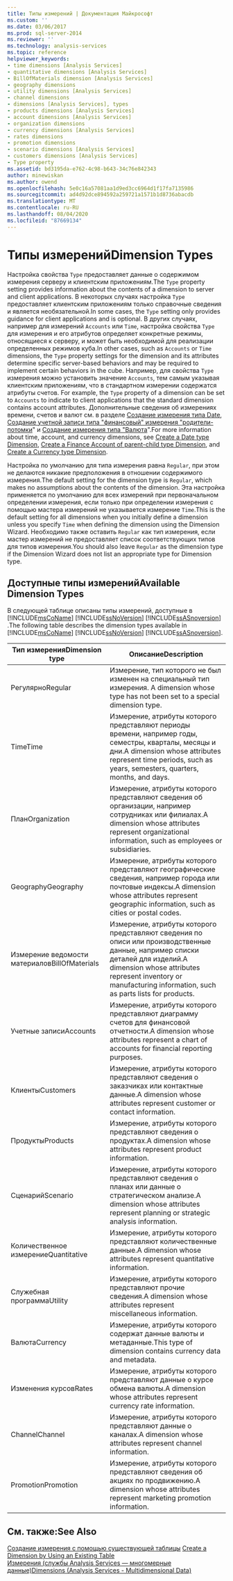```yaml
---
title: Типы измерений | Документация Майкрософт
ms.custom: ''
ms.date: 03/06/2017
ms.prod: sql-server-2014
ms.reviewer: ''
ms.technology: analysis-services
ms.topic: reference
helpviewer_keywords:
- time dimensions [Analysis Services]
- quantitative dimensions [Analysis Services]
- BillOfMaterials dimension [Analysis Services]
- geography dimensions
- utility dimensions [Analysis Services]
- channel dimensions
- dimensions [Analysis Services], types
- products dimensions [Analysis Services]
- account dimensions [Analysis Services]
- organization dimensions
- currency dimensions [Analysis Services]
- rates dimensions
- promotion dimensions
- scenario dimensions [Analysis Services]
- customers dimensions [Analysis Services]
- Type property
ms.assetid: bd3195da-e762-4c98-b643-34c76e842343
author: minewiskan
ms.author: owend
ms.openlocfilehash: 5e0c16a57081aa1d9ed3cc6964d1f17fa7135986
ms.sourcegitcommit: ad4d92dce894592a259721a1571b1d8736abacdb
ms.translationtype: MT
ms.contentlocale: ru-RU
ms.lasthandoff: 08/04/2020
ms.locfileid: "87669134"
---
```

# <a name="dimension-types"></a><span data-ttu-id="d114d-102">Типы измерений</span><span class="sxs-lookup"><span data-stu-id="d114d-102">Dimension Types</span></span>
  <span data-ttu-id="d114d-103">Настройка свойства `Type` предоставляет данные о содержимом измерения серверу и клиентским приложениям.</span><span class="sxs-lookup"><span data-stu-id="d114d-103">The `Type` property setting provides information about the contents of a dimension to server and client applications.</span></span> <span data-ttu-id="d114d-104">В некоторых случаях настройка `Type` предоставляет клиентским приложениям только справочные сведения и является необязательной.</span><span class="sxs-lookup"><span data-stu-id="d114d-104">In some cases, the `Type` setting only provides guidance for client applications and is optional.</span></span> <span data-ttu-id="d114d-105">В других случаях, например для измерений `Accounts` или `Time`, настройка свойства `Type` для измерения и его атрибутов определяет конкретные режимы, относящиеся к серверу, и может быть необходимой для реализации определенных режимов куба.</span><span class="sxs-lookup"><span data-stu-id="d114d-105">In other cases, such as `Accounts` or `Time` dimensions, the `Type` property settings for the dimension and its attributes determine specific server-based behaviors and may be required to implement certain behaviors in the cube.</span></span> <span data-ttu-id="d114d-106">Например, для свойства `Type` измерения можно установить значение `Accounts`, тем самым указывая клиентским приложениям, что в стандартном измерении содержатся атрибуты счетов. </span><span class="sxs-lookup"><span data-stu-id="d114d-106">For example, the `Type` property of a dimension can be set to `Accounts` to indicate to client applications that the standard dimension contains account attributes.</span></span> <span data-ttu-id="d114d-107">Дополнительные сведения об измерениях времени, счетов и валют см. в разделе [Создание измерения типа Date](../multidimensional-models/database-dimensions-create-a-date-type-dimension.md), [Создание учетной записи типа "финансовый" измерения "родители-потомки](../multidimensional-models/database-dimensions-finance-account-of-parent-child-type.md)" и [Создание измерения типа "Валюта](../multidimensional-models/database-dimensions-create-a-currency-type-dimension.md)".</span><span class="sxs-lookup"><span data-stu-id="d114d-107">For more information about time, account, and currency dimensions, see [Create a Date type Dimension](../multidimensional-models/database-dimensions-create-a-date-type-dimension.md), [Create a Finance Account of parent-child type Dimension](../multidimensional-models/database-dimensions-finance-account-of-parent-child-type.md), and [Create a Currency type Dimension](../multidimensional-models/database-dimensions-create-a-currency-type-dimension.md).</span></span>  
  
 <span data-ttu-id="d114d-108">Настройка по умолчанию для типа измерения равна `Regular`, при этом не делаются никакие предположения в отношении содержимого измерения.</span><span class="sxs-lookup"><span data-stu-id="d114d-108">The default setting for the dimension type is `Regular`, which makes no assumptions about the contents of the dimension.</span></span> <span data-ttu-id="d114d-109">Эта настройка применяется по умолчанию для всех измерений при первоначальном определении измерения, если только при определении измерения с помощью мастера измерений не указывается измерение `Time`.</span><span class="sxs-lookup"><span data-stu-id="d114d-109">This is the default setting for all dimensions when you initially define a dimension unless you specify `Time` when defining the dimension using the Dimension Wizard.</span></span> <span data-ttu-id="d114d-110">Необходимо также оставить `Regular` как тип измерения, если мастер измерений не предоставляет список соответствующих типов для типов измерения.</span><span class="sxs-lookup"><span data-stu-id="d114d-110">You should also leave `Regular` as the dimension type if the Dimension Wizard does not list an appropriate type for Dimension type.</span></span>  
  
## <a name="available-dimension-types"></a><span data-ttu-id="d114d-111">Доступные типы измерений</span><span class="sxs-lookup"><span data-stu-id="d114d-111">Available Dimension Types</span></span>  
 <span data-ttu-id="d114d-112">В следующей таблице описаны типы измерений, доступные в [!INCLUDE[msCoName](../../includes/msconame-md.md)] [!INCLUDE[ssNoVersion](../../includes/ssnoversion-md.md)] [!INCLUDE[ssASnoversion](../../includes/ssasnoversion-md.md)] .</span><span class="sxs-lookup"><span data-stu-id="d114d-112">The following table describes the dimension types available in [!INCLUDE[msCoName](../../includes/msconame-md.md)] [!INCLUDE[ssNoVersion](../../includes/ssnoversion-md.md)] [!INCLUDE[ssASnoversion](../../includes/ssasnoversion-md.md)].</span></span>  
  
|<span data-ttu-id="d114d-113">Тип измерения</span><span class="sxs-lookup"><span data-stu-id="d114d-113">Dimension type</span></span>|<span data-ttu-id="d114d-114">Описание</span><span class="sxs-lookup"><span data-stu-id="d114d-114">Description</span></span>|  
|--------------------|-----------------|  
|<span data-ttu-id="d114d-115">Регулярно</span><span class="sxs-lookup"><span data-stu-id="d114d-115">Regular</span></span>|<span data-ttu-id="d114d-116">Измерение, тип которого не был изменен на специальный тип измерения. </span><span class="sxs-lookup"><span data-stu-id="d114d-116">A dimension whose type has not been set to a special dimension type.</span></span>|  
|<span data-ttu-id="d114d-117">Time</span><span class="sxs-lookup"><span data-stu-id="d114d-117">Time</span></span>|<span data-ttu-id="d114d-118">Измерение, атрибуты которого представляют периоды времени, например годы, семестры, кварталы, месяцы и дни.</span><span class="sxs-lookup"><span data-stu-id="d114d-118">A dimension whose attributes represent time periods, such as years, semesters, quarters, months, and days.</span></span>|  
|<span data-ttu-id="d114d-119">План</span><span class="sxs-lookup"><span data-stu-id="d114d-119">Organization</span></span>|<span data-ttu-id="d114d-120">Измерение, атрибуты которого представляют сведения об организации, например сотрудниках или филиалах.</span><span class="sxs-lookup"><span data-stu-id="d114d-120">A dimension whose attributes represent organizational information, such as employees or subsidiaries.</span></span>|  
|<span data-ttu-id="d114d-121">Geography</span><span class="sxs-lookup"><span data-stu-id="d114d-121">Geography</span></span>|<span data-ttu-id="d114d-122">Измерение, атрибуты которого представляют географические сведения, например города или почтовые индексы.</span><span class="sxs-lookup"><span data-stu-id="d114d-122">A dimension whose attributes represent geographic information, such as cities or postal codes.</span></span>|  
|<span data-ttu-id="d114d-123">Измерение ведомости материалов</span><span class="sxs-lookup"><span data-stu-id="d114d-123">BillOfMaterials</span></span>|<span data-ttu-id="d114d-124">Измерение, атрибуты которого представляют сведения по описи или производственные данные, например списки деталей для изделий.</span><span class="sxs-lookup"><span data-stu-id="d114d-124">A dimension whose attributes represent inventory or manufacturing information, such as parts lists for products.</span></span>|  
|<span data-ttu-id="d114d-125">Учетные записи</span><span class="sxs-lookup"><span data-stu-id="d114d-125">Accounts</span></span>|<span data-ttu-id="d114d-126">Измерение, атрибуты которого представляют диаграмму счетов для финансовой отчетности.</span><span class="sxs-lookup"><span data-stu-id="d114d-126">A dimension whose attributes represent a chart of accounts for financial reporting purposes.</span></span>|  
|<span data-ttu-id="d114d-127">Клиенты</span><span class="sxs-lookup"><span data-stu-id="d114d-127">Customers</span></span>|<span data-ttu-id="d114d-128">Измерение, атрибуты которого представляют сведения о заказчиках или контактные данные.</span><span class="sxs-lookup"><span data-stu-id="d114d-128">A dimension whose attributes represent customer or contact information.</span></span>|  
|<span data-ttu-id="d114d-129">Продукты</span><span class="sxs-lookup"><span data-stu-id="d114d-129">Products</span></span>|<span data-ttu-id="d114d-130">Измерение, атрибуты которого представляют сведения о продуктах.</span><span class="sxs-lookup"><span data-stu-id="d114d-130">A dimension whose attributes represent product information.</span></span>|  
|<span data-ttu-id="d114d-131">Сценарий</span><span class="sxs-lookup"><span data-stu-id="d114d-131">Scenario</span></span>|<span data-ttu-id="d114d-132">Измерение, атрибуты которого представляют сведения о планах или данные о стратегическом анализе.</span><span class="sxs-lookup"><span data-stu-id="d114d-132">A dimension whose attributes represent planning or strategic analysis information.</span></span>|  
|<span data-ttu-id="d114d-133">Количественное измерение</span><span class="sxs-lookup"><span data-stu-id="d114d-133">Quantitative</span></span>|<span data-ttu-id="d114d-134">Измерение, атрибуты которого представляют количественные данные.</span><span class="sxs-lookup"><span data-stu-id="d114d-134">A dimension whose attributes represent quantitative information.</span></span>|  
|<span data-ttu-id="d114d-135">Служебная программа</span><span class="sxs-lookup"><span data-stu-id="d114d-135">Utility</span></span>|<span data-ttu-id="d114d-136">Измерение, атрибуты которого представляют прочие сведения.</span><span class="sxs-lookup"><span data-stu-id="d114d-136">A dimension whose attributes represent miscellaneous information.</span></span>|  
|<span data-ttu-id="d114d-137">Валюта</span><span class="sxs-lookup"><span data-stu-id="d114d-137">Currency</span></span>|<span data-ttu-id="d114d-138">Измерение, атрибуты которого содержат данные валюты и метаданные.</span><span class="sxs-lookup"><span data-stu-id="d114d-138">This type of dimension contains currency data and metadata.</span></span>|  
|<span data-ttu-id="d114d-139">Изменения курсов</span><span class="sxs-lookup"><span data-stu-id="d114d-139">Rates</span></span>|<span data-ttu-id="d114d-140">Измерение, атрибуты которого представляют данные о курсе обмена валюты.</span><span class="sxs-lookup"><span data-stu-id="d114d-140">A dimension whose attributes represent currency rate information.</span></span>|  
|<span data-ttu-id="d114d-141">Channel</span><span class="sxs-lookup"><span data-stu-id="d114d-141">Channel</span></span>|<span data-ttu-id="d114d-142">Измерение, атрибуты которого представляют данные о каналах.</span><span class="sxs-lookup"><span data-stu-id="d114d-142">A dimension whose attributes represent channel information.</span></span>|  
|<span data-ttu-id="d114d-143">Promotion</span><span class="sxs-lookup"><span data-stu-id="d114d-143">Promotion</span></span>|<span data-ttu-id="d114d-144">Измерение, атрибуты которого представляют сведения об акциях по продвижению.</span><span class="sxs-lookup"><span data-stu-id="d114d-144">A dimension whose attributes represent marketing promotion information.</span></span>|  
  
## <a name="see-also"></a><span data-ttu-id="d114d-145">См. также:</span><span class="sxs-lookup"><span data-stu-id="d114d-145">See Also</span></span>  
 <span data-ttu-id="d114d-146">[Создание измерения с помощью существующей таблицы](../multidimensional-models/create-a-dimension-by-using-an-existing-table.md) </span><span class="sxs-lookup"><span data-stu-id="d114d-146">[Create a Dimension by Using an Existing Table](../multidimensional-models/create-a-dimension-by-using-an-existing-table.md) </span></span>  
 [<span data-ttu-id="d114d-147">Измерения (службы Analysis Services — многомерные данные)</span><span class="sxs-lookup"><span data-stu-id="d114d-147">Dimensions &#40;Analysis Services - Multidimensional Data&#41;</span></span>](dimensions-analysis-services-multidimensional-data.md)  
  
  
